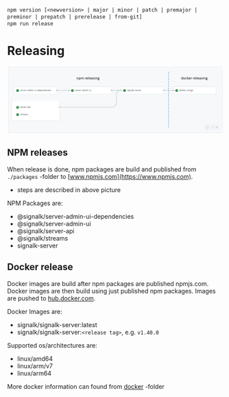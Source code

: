 ```
npm version [<newversion> | major | minor | patch | premajor | preminor | prepatch | prerelease | from-git]
npm run release
```
# Releasing
![releasing.png](img/releasing.png)

## NPM releases
When release is done, npm packages are build and published from `./packages` -folder to [www.npmjs.com](https://www.npmjs.com).
- steps are described in above picture

NPM Packages are:
- @signalk/server-admin-ui-dependencies
- @signalk/server-admin-ui
- @signalk/server-api
- @signalk/streams
- signalk-server

## Docker release
Docker images are build after npm packages are published npmjs.com. Docker images are then build using just published npm packages.
Images are pushed to [hub.docker.com](https://hub.docker.com).

Docker Images are:
- signalk/signalk-server:latest
- signalk/signalk-server:`<release tag>`, e.g. `v1.40.0`

Supported os/architectures are:
- linux/amd64
- linux/arm/v7
- linux/arm64

More docker information can found from [docker](docker/) -folder
